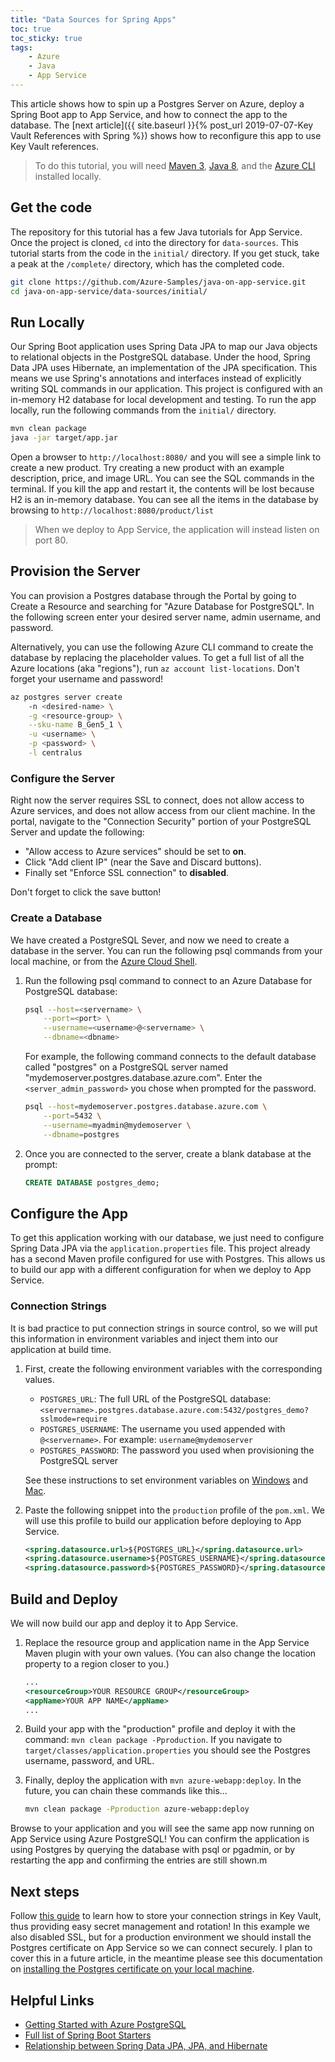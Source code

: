```yaml
---
title: "Data Sources for Spring Apps"
toc: true
toc_sticky: true
tags:
    - Azure
    - Java
    - App Service
---
```


This article shows how to spin up a Postgres Server on Azure, deploy a Spring Boot app to App Service, and how to connect the app to the database. The [next article]({{ site.baseurl }}{% post_url 2019-07-07-Key Vault References with Spring %}) shows how to reconfigure this app to use Key Vault references.

> To do this tutorial, you will need [Maven 3](https://maven.apache.org/download.cgi), [Java 8](https://www.azul.com/downloads/zulu/), and the [Azure CLI](https://docs.microsoft.com/en-us/cli/azure/install-azure-cli?view=azure-cli-latest) installed locally.

## Get the code

The repository for this tutorial has a few Java tutorials for App Service. Once the project is cloned, `cd` into the directory for `data-sources`. This tutorial starts from the code in the `initial/` directory. If you get stuck, take a peak at the `/complete/` directory, which has the completed code.

```bash
git clone https://github.com/Azure-Samples/java-on-app-service.git
cd java-on-app-service/data-sources/initial/
```

## Run Locally

Our Spring Boot application uses Spring Data JPA to map our Java objects to relational objects in the PostgreSQL database. Under the hood, Spring Data JPA uses Hibernate, an implementation of the JPA specification. This means we use Spring's annotations and interfaces instead of  explicitly writing SQL commands in our application. This project is configured with an in-memory H2 database for local development and testing. To run the app locally, run the following commands from the `initial/` directory.

```bash
mvn clean package
java -jar target/app.jar
```

Open a browser to `http://localhost:8080/` and you will see a simple link to create a new product. Try creating a new product with an example description, price, and image URL. You can see the SQL commands in the terminal. If you kill the app and restart it, the contents will be lost because H2 is an in-memory database. You can see all the items in the database by browsing to `http://localhost:8080/product/list`

> When we deploy to App Service, the application will instead listen on port 80.

## Provision the Server

You can provision a Postgres database through the Portal by going to Create a Resource and searching for "Azure Database for PostgreSQL". In the following screen enter your desired server name, admin username, and password.

Alternatively, you can use the following Azure CLI command to create the database by replacing the placeholder values. To get a full list of all the Azure locations (aka "regions"), run `az account list-locations`. Don't forget your username and password!

```bash
az postgres server create
    -n <desired-name> \
    -g <resource-group> \
    --sku-name B_Gen5_1 \
    -u <username> \
    -p <password> \
    -l centralus
```

### Configure the Server

Right now the server requires SSL to connect, does not allow access to Azure services, and does not allow access from our client machine. In the portal, navigate to the "Connection Security" portion of your PostgreSQL Server and update the following:

- "Allow access to Azure services" should be set to **on**.
- Click "Add client IP" (near the Save and Discard buttons).
- Finally set "Enforce SSL connection" to **disabled**.

Don't forget to click the save button!

### Create a Database

We have created a PostgreSQL Sever, and now we need to create a database in the server. You can run the following psql commands from your local machine, or from the [Azure Cloud Shell](https://azure.microsoft.com/en-us/features/cloud-shell/).

1. Run the following psql command to connect to an Azure Database for PostgreSQL database:

    ```bash
    psql --host=<servername> \
        --port=<port> \
        --username=<username>@<servername> \
        --dbname=<dbname>
    ```

    For example, the following command connects to the default database called "postgres" on a PostgreSQL server named "mydemoserver.postgres.database.azure.com". Enter the `<server_admin_password>` you chose when prompted for the password.

    ```bash
    psql --host=mydemoserver.postgres.database.azure.com \
        --port=5432 \
        --username=myadmin@mydemoserver \
        --dbname=postgres
    ```

2. Once you are connected to the server, create a blank database at the prompt:

    ```sql
    CREATE DATABASE postgres_demo;
    ```

## Configure the App

To get this application working with our database, we just need to configure Spring Data JPA via the `application.properties` file. This project already has a second Maven profile configured for use with Postgres. This allows us to build our app with a different configuration for when we deploy to App Service.

### Connection Strings

It is bad practice to put connection strings in source control, so we will put this information in environment variables and inject them into our application at build time.

1. First, create the following environment variables with the corresponding values.
    - `POSTGRES_URL`: The full URL of the PostgreSQL database: `<servername>.postgres.database.azure.com:5432/postgres_demo?sslmode=require`
    - `POSTGRES_USERNAME`: The username you used appended with `@<servername>`. For example: `username@mydemoserver`
    - `POSTGRES_PASSWORD`: The password you used when provisioning the PostgreSQL server

    See these instructions to set environment variables on [Windows](https://www.techjunkie.com/environment-variables-windows-10/) and [Mac](http://osxdaily.com/2015/07/28/set-enviornment-variables-mac-os-x/).

1. Paste the following snippet into the `production` profile of the `pom.xml`. We will use this profile to build our application before deploying to App Service.

    ```xml
    <spring.datasource.url>${POSTGRES_URL}</spring.datasource.url>
    <spring.datasource.username>${POSTGRES_USERNAME}</spring.datasource.username>
    <spring.datasource.password>${POSTGRES_PASSWORD}</spring.datasource.password>
    ```

## Build and Deploy

We will now build our app and deploy it to App Service.

1. Replace the resource group and application name in the App Service Maven plugin with your own values. (You can also change the location property to a region closer to you.)

    ```xml
    ...
    <resourceGroup>YOUR RESOURCE GROUP</resourceGroup>
    <appName>YOUR APP NAME</appName>
    ...
    ```

1. Build your app with the "production" profile and deploy it with the command: `mvn clean package -Pproduction`. If you navigate to `target/classes/application.properties` you should see the Postgres username, password, and URL.

1. Finally, deploy the application with `mvn azure-webapp:deploy`. In the future, you can chain these commands like this...

    ```bash
    mvn clean package -Pproduction azure-webapp:deploy
    ```

Browse to your application and you will see the same app now running on App Service using Azure PostgreSQL! You can confirm the application is using Postgres by querying the database with psql or pgadmin, or by restarting the app and confirming the entries are still shown.m

## Next steps

Follow [this guide](../key-vault) to learn how to store your connection strings in Key Vault, thus providing easy secret management and rotation! In this example we also disabled SSL, but for a production environment we should install the Postgres certificate on App Service so we can connect securely. I plan to cover this in a future article, in the meantime please see this documentation on [installing the Postgres certificate on your local machine](https://docs.microsoft.com/en-us/azure/postgresql/concepts-ssl-connection-security#applications-that-require-certificate-verification-for-ssl-connectivity).

## Helpful Links

- [Getting Started with Azure PostgreSQL](https://docs.microsoft.com/en-us/azure/postgresql/tutorial-design-database-using-azure-cli)
- [Full list of Spring Boot Starters](https://github.com/spring-projects/spring-boot/tree/master/spring-boot-project/spring-boot-starters)
- [Relationship between Spring Data JPA, JPA, and Hibernate](https://thoughts-on-java.org/what-is-spring-data-jpa-and-why-should-you-use-it/)
